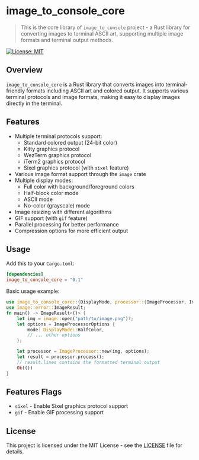 # image_to_console_core

> This is the core library of `image_to_console` project - a Rust library for converting images to terminal ASCII art, supporting multiple image formats and terminal output methods.

[![License: MIT](https://img.shields.io/badge/License-MIT-yellow.svg)](https://opensource.org/licenses/MIT)

## Overview

`image_to_console_core` is a Rust library that converts images into terminal-friendly formats including ASCII art and colored output. It supports various terminal protocols and image formats, making it easy to display images directly in the terminal.

## Features

- Multiple terminal protocols support:
  - Standard colored output (24-bit color)
  - Kitty graphics protocol
  - WezTerm graphics protocol
  - iTerm2 graphics protocol
  - Sixel graphics protocol (with `sixel` feature)
- Various image format support through the `image` crate
- Multiple display modes:
  - Full color with background/foreground colors
  - Half-block color mode
  - ASCII mode
  - No-color (grayscale) mode
- Image resizing with different algorithms
- GIF support (with `gif` feature)
- Parallel processing for better performance
- Compression options for more efficient output

## Usage

Add this to your `Cargo.toml`:

```toml
[dependencies]
image_to_console_core = "0.1"
```

Basic usage example:

```rust
use image_to_console_core::{DisplayMode, processor::{ImageProcessor, ImageProcessorOptions}};
use image::error::ImageResult;
fn main() -> ImageResult<()> {
    let img = image::open("path/to/image.png")?;
    let options = ImageProcessorOptions {
        mode: DisplayMode::HalfColor,
        // ... other options
    };

    let processor = ImageProcessor::new(img, options);
    let result = processor.process();
    // result.lines contains the formatted terminal output
    Ok(())
}
```

## Features Flags

- `sixel` - Enable Sixel graphics protocol support
- `gif` - Enable GIF processing support

## License

This project is licensed under the MIT License - see the [LICENSE](LICENSE) file for details.